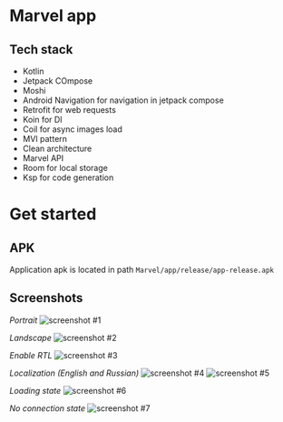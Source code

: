 # Marvel app 

## Tech stack
- Kotlin
- Jetpack COmpose
- Moshi
- Android Navigation for navigation in jetpack compose
- Retrofit for web requests
- Koin for DI
- Coil for async images load
- MVI pattern
- Clean architecture
- Marvel API
- Room for local storage
- Ksp for code generation

# Get started

## APK 
Application apk is located in path ```Marvel/app/release/app-release.apk```

## Screenshots

_Portrait_ 
 ![screenshot #1](https://github.com/plumsoftware/Marvel/blob/develop/app/src/main/res/drawable/portrait.png?raw=true)

 _Landscape_ 
  ![screenshot #2](https://github.com/plumsoftware/Marvel/blob/develop/app/src/main/res/drawable/landscape.png?raw=true)

_Enable RTL_ 
  ![screenshot #3](https://github.com/plumsoftware/Marvel/blob/develop/app/src/main/res/drawable/enable_rtl.png?raw=true)

_Localization (English and Russian)_ 
  ![screenshot #4](https://github.com/plumsoftware/Marvel/blob/develop/app/src/main/res/drawable/no_connection_ru.png?raw=true)
  ![screenshot #5](https://github.com/plumsoftware/Marvel/blob/develop/app/src/main/res/drawable/no_connection_eng.png?raw=true)

_Loading state_ 
 ![screenshot #6](https://github.com/plumsoftware/Marvel/blob/develop/app/src/main/res/drawable/loading.png?raw=true)
 
_No connection state_ 
  ![screenshot #7](https://github.com/plumsoftware/Marvel/blob/develop/app/src/main/res/drawable/no_connection_ru.png?raw=true)
